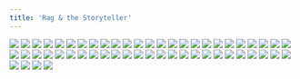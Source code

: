 ```yaml
---
title: 'Rag & the Storyteller'
---
```


![](images/modern-fried-snake/part-3/modern148.jpg)
![](images/modern-fried-snake/part-3/modern149.jpg)
![](images/modern-fried-snake/part-3/modern150.jpg)
![](images/modern-fried-snake/part-3/modern151.jpg)
![](images/modern-fried-snake/part-3/modern152.jpg)
![](images/modern-fried-snake/part-3/modern153.jpg)
![](images/modern-fried-snake/part-3/modern154.jpg)
![](images/modern-fried-snake/part-3/modern155.jpg)
![](images/modern-fried-snake/part-3/modern156.jpg)
![](images/modern-fried-snake/part-3/modern157.jpg)
![](images/modern-fried-snake/part-3/modern158.jpg)
![](images/modern-fried-snake/part-3/modern159.jpg)
![](images/modern-fried-snake/part-3/modern160.jpg)
![](images/modern-fried-snake/part-3/modern161.jpg)
![](images/modern-fried-snake/part-3/modern162.jpg)
![](images/modern-fried-snake/part-3/modern163.jpg)
![](images/modern-fried-snake/part-3/modern164.jpg)
![](images/modern-fried-snake/part-3/modern165.jpg)
![](images/modern-fried-snake/part-3/modern166.jpg)
![](images/modern-fried-snake/part-3/modern167.jpg)
![](images/modern-fried-snake/part-3/modern168.jpg)
![](images/modern-fried-snake/part-3/modern169.jpg)
![](images/modern-fried-snake/part-3/modern170.jpg)
![](images/modern-fried-snake/part-3/modern171.jpg)
![](images/modern-fried-snake/part-3/modern172.jpg)
![](images/modern-fried-snake/part-3/modern173.jpg)
![](images/modern-fried-snake/part-3/modern174.jpg)
![](images/modern-fried-snake/part-3/modern175.jpg)
![](images/modern-fried-snake/part-3/modern176.jpg)
![](images/modern-fried-snake/part-3/modern177.jpg)
![](images/modern-fried-snake/part-3/modern178.jpg)
![](images/modern-fried-snake/part-3/modern179.jpg)
![](images/modern-fried-snake/part-3/modern180.jpg)
![](images/modern-fried-snake/part-3/modern181.jpg)
![](images/modern-fried-snake/part-3/modern182.jpg)
![](images/modern-fried-snake/part-3/modern183.jpg)
![](images/modern-fried-snake/part-3/modern184.jpg)
![](images/modern-fried-snake/part-3/modern185.jpg)
![](images/modern-fried-snake/part-3/modern186.jpg)
![](images/modern-fried-snake/part-3/modern187.jpg)
![](images/modern-fried-snake/part-3/modern188.jpg)
![](images/modern-fried-snake/part-3/modern189.jpg)
![](images/modern-fried-snake/part-3/modern190.jpg)
![](images/modern-fried-snake/part-3/modern191.jpg)
![](images/modern-fried-snake/part-3/modern192.jpg)
![](images/modern-fried-snake/part-3/modern193.jpg)
![](images/modern-fried-snake/part-3/modern194.jpg)
![](images/modern-fried-snake/part-3/modern195.jpg)
![](images/modern-fried-snake/part-3/modern196.jpg)
![](images/modern-fried-snake/part-3/modern197.jpg)
![](images/modern-fried-snake/part-3/modern198.jpg)
![](images/modern-fried-snake/part-3/modern199.jpg)
![](images/modern-fried-snake/part-3/modern200.jpg)
![](images/modern-fried-snake/part-3/modern201.jpg)